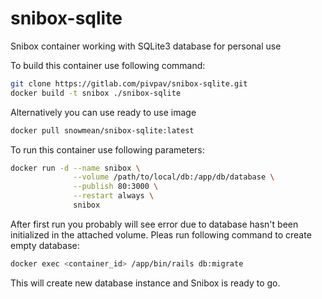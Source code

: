 # snibox-sqlite

Snibox container working with SQLite3 database for personal use

To build this container use following command:

```bash
git clone https://gitlab.com/pivpav/snibox-sqlite.git
docker build -t snibox ./snibox-sqlite
```

Alternatively you can use ready to use image

```bash
docker pull snowmean/snibox-sqlite:latest
```

To run this container use following parameters:

```bash
docker run -d --name snibox \
              --volume /path/to/local/db:/app/db/database \
              --publish 80:3000 \
              --restart always \
              snibox
```

After first run you probably will see error due to database hasn't been initialized in the attached volume. Pleas run following command to create empty database:

```bash
docker exec <container_id> /app/bin/rails db:migrate
```

This will create new database instance and Snibox is ready to go.